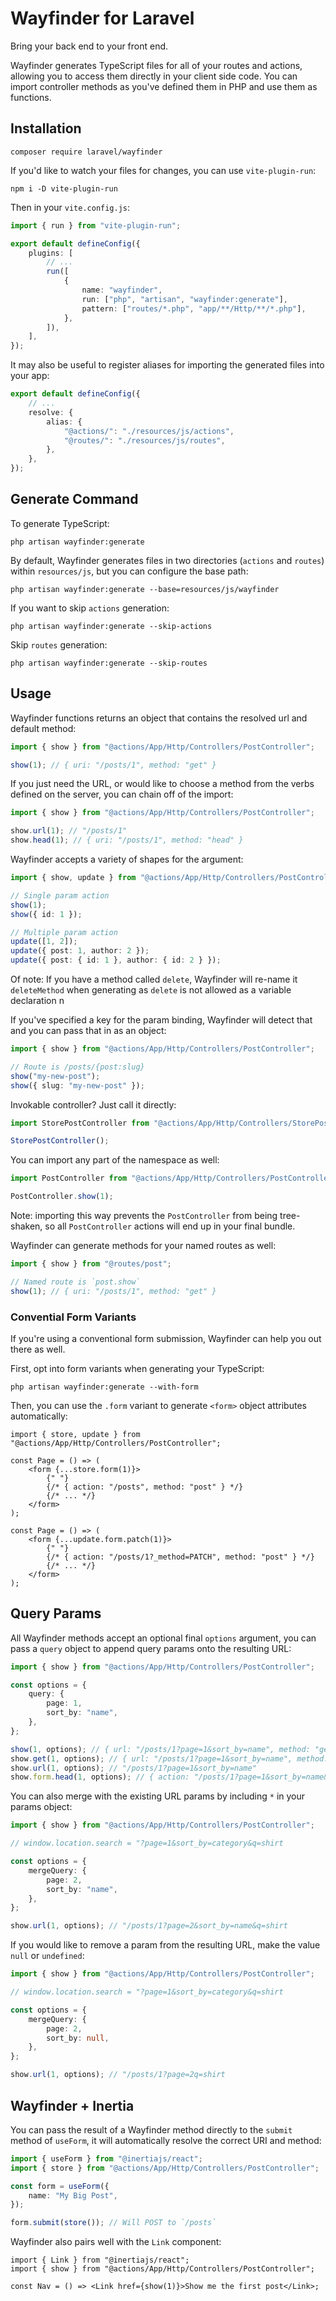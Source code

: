 # Wayfinder for Laravel

Bring your back end to your front end.

Wayfinder generates TypeScript files for all of your routes and actions, allowing you to access them directly in your client side code. You can import controller methods as you've defined them in PHP and use them as functions.

## Installation

```
composer require laravel/wayfinder
```

If you'd like to watch your files for changes, you can use `vite-plugin-run`:

```
npm i -D vite-plugin-run
```

Then in your `vite.config.js`:

```ts
import { run } from "vite-plugin-run";

export default defineConfig({
    plugins: [
        // ...
        run([
            {
                name: "wayfinder",
                run: ["php", "artisan", "wayfinder:generate"],
                pattern: ["routes/*.php", "app/**/Http/**/*.php"],
            },
        ]),
    ],
});
```

It may also be useful to register aliases for importing the generated files into your app:

```ts
export default defineConfig({
    // ...
    resolve: {
        alias: {
            "@actions/": "./resources/js/actions",
            "@routes/": "./resources/js/routes",
        },
    },
});
```

## Generate Command

To generate TypeScript:

```
php artisan wayfinder:generate
```

By default, Wayfinder generates files in two directories (`actions` and `routes`) within `resources/js`, but you can configure the base path:

```
php artisan wayfinder:generate --base=resources/js/wayfinder
```

If you want to skip `actions` generation:

```
php artisan wayfinder:generate --skip-actions
```

Skip `routes` generation:

```
php artisan wayfinder:generate --skip-routes
```

## Usage

Wayfinder functions returns an object that contains the resolved url and default method:

```ts
import { show } from "@actions/App/Http/Controllers/PostController";

show(1); // { uri: "/posts/1", method: "get" }
```

If you just need the URL, or would like to choose a method from the verbs defined on the server, you can chain off of the import:

```ts
import { show } from "@actions/App/Http/Controllers/PostController";

show.url(1); // "/posts/1"
show.head(1); // { uri: "/posts/1", method: "head" }
```

Wayfinder accepts a variety of shapes for the argument:

```ts
import { show, update } from "@actions/App/Http/Controllers/PostController";

// Single param action
show(1);
show({ id: 1 });

// Multiple param action
update([1, 2]);
update({ post: 1, author: 2 });
update({ post: { id: 1 }, author: { id: 2 } });
```

Of note: If you have a method called `delete`, Wayfinder will re-name it `deleteMethod` when generating as `delete` is not allowed as a variable declaration n

If you've specified a key for the param binding, Wayfinder will detect that and you can pass that in as an object:

```ts
import { show } from "@actions/App/Http/Controllers/PostController";

// Route is /posts/{post:slug}
show("my-new-post");
show({ slug: "my-new-post" });
```

Invokable controller? Just call it directly:

```ts
import StorePostController from "@actions/App/Http/Controllers/StorePostController";

StorePostController();
```

You can import any part of the namespace as well:

```ts
import PostController from "@actions/App/Http/Controllers/PostController";

PostController.show(1);
```

Note: importing this way prevents the `PostController` from being tree-shaken, so all `PostController` actions will end up in your final bundle.

Wayfinder can generate methods for your named routes as well:

```ts
import { show } from "@routes/post";

// Named route is `post.show`
show(1); // { uri: "/posts/1", method: "get" }
```

### Convential Form Variants

If you're using a conventional form submission, Wayfinder can help you out there as well.

First, opt into form variants when generating your TypeScript:

```
php artisan wayfinder:generate --with-form
```

Then, you can use the `.form` variant to generate `<form>` object attributes automatically:

```tsx
import { store, update } from "@actions/App/Http/Controllers/PostController";

const Page = () => (
    <form {...store.form(1)}>
        {" "}
        {/* { action: "/posts", method: "post" } */}
        {/* ... */}
    </form>
);

const Page = () => (
    <form {...update.form.patch(1)}>
        {" "}
        {/* { action: "/posts/1?_method=PATCH", method: "post" } */}
        {/* ... */}
    </form>
);
```

## Query Params

All Wayfinder methods accept an optional final `options` argument, you can pass a `query` object to append query params onto the resulting URL:

```ts
import { show } from "@actions/App/Http/Controllers/PostController";

const options = {
    query: {
        page: 1,
        sort_by: "name",
    },
};

show(1, options); // { url: "/posts/1?page=1&sort_by=name", method: "get" }
show.get(1, options); // { url: "/posts/1?page=1&sort_by=name", method: "get" }
show.url(1, options); // "/posts/1?page=1&sort_by=name"
show.form.head(1, options); // { action: "/posts/1?page=1&sort_by=name&_method=HEAD", method: "get" }
```

You can also merge with the existing URL params by including `*` in your params object:

```ts
import { show } from "@actions/App/Http/Controllers/PostController";

// window.location.search = "?page=1&sort_by=category&q=shirt

const options = {
    mergeQuery: {
        page: 2,
        sort_by: "name",
    },
};

show.url(1, options); // "/posts/1?page=2&sort_by=name&q=shirt
```

If you would like to remove a param from the resulting URL, make the value `null` or `undefined`:

```ts
import { show } from "@actions/App/Http/Controllers/PostController";

// window.location.search = "?page=1&sort_by=category&q=shirt

const options = {
    mergeQuery: {
        page: 2,
        sort_by: null,
    },
};

show.url(1, options); // "/posts/1?page=2q=shirt
```

## Wayfinder + Inertia

You can pass the result of a Wayfinder method directly to the `submit` method of `useForm`, it will automatically resolve the correct URI and method:

```ts
import { useForm } from "@inertiajs/react";
import { store } from "@actions/App/Http/Controllers/PostController";

const form = useForm({
    name: "My Big Post",
});

form.submit(store()); // Will POST to `/posts`
```

Wayfinder also pairs well with the `Link` component:

```tsx
import { Link } from "@inertiajs/react";
import { show } from "@actions/App/Http/Controllers/PostController";

const Nav = () => <Link href={show(1)}>Show me the first post</Link>;
```
